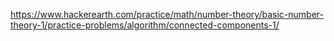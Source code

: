 https://www.hackerearth.com/practice/math/number-theory/basic-number-theory-1/practice-problems/algorithm/connected-components-1/
